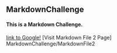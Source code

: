 ## MarkdownChallenge
#### This is a Markdown Challenge.
[link to Google!](http://google.com) 
[Visit Markdown File 2 Page] MarkdownChallenge/MarkdownFile2 
